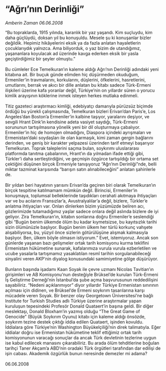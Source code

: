 # “Ağrı’nın Derinliği”

*Amberin Zaman 06.06.2008*

<div class="taraf_structure_2col_1zq">
<div class="margen_n">



 <p>“Bu topraklarda, 1915 yılında, karanlık bir yaz yaşandı. Kim suçluydu, kim daha güçlüydü, doksan yıl bu konuşuldu. Mesele şu ki konuşanlar bizler değildik. Hepimiz hikâyelerini eksik ya da fazla anlatan hayaletlerin çocuklarıydık yalnızca. Ama biliyorduk, o yaz bizim de utandığımız, yaşananlara koyulacak ad üzerinde kavga ederken eksik bir yasla geçiştirdiğimiz bir şeyler olmuştu.”<br/>
<br/>
Bu cümleler Ece Temelkuran’ın kaleme aldığı Ağrı’nın Derinliği adındaki yeni kitabına ait. Bir buçuk günde elimden hiç düşürmeden okuduğum, Ermeniler’in travmalarını, korkularını, düşlerini, öfkelerini, hasretlerini, umutlarını, berrak ve akıcı bir dille anlatan bu kitabı sadece Türk-Ermeni ilişkileri üzerine kafa yoranlar değil, Türkiye’nin on yıllardır süren o yorucu kimlik arayışının köklerine inmek isteyen herkes mutlaka edinmeli.<br/>
<br/>
Titiz gazeteci araştırmacı kimliği, edebiyatçı damarıyla pürüzsüz biçimde ördüğü bu yürekli çalışmasında, Temelkuran bizleri Erivan’dan Paris’e, Los Angeles’dan Boston’a Ermeniler’in kalbine taşıyor, yaralarını deşiyor, ve sevgili Hrant Dink’in kendisine adeta vasiyet saydığı, Türk-Ermeni sorununun tartışılmasına yönelik yeni bir dil oluşturmaya çabalıyor. Ermeniler’in hiç de homojen olmadığını, Diaspora içindeki ayrışmaları ve Ermenistan’daki soydaşları ile olan karmaşık, kimi zaman gergin bağlarını derinden, ve geniş bir karakter yelpazesi üzerinden tarif etmeyi başarıyor Temelkuran. Toprak taleplerini saçma bulan, soykırımı uluslararası platformda tanıtma çabalarının, Hrant’ın da yılmadan ifade ettiği gibi, Türkler’i daha sertleştirdiğini, ve geçmişin özgürce tartışıldığı bir ortama set çektiğini düşünen birçok Ermeniyle tanışıyoruz “Ağrı’nın Derinliği”nde, belli miktar tazminat karşısında “barışın satın alınabileceğini” anlatan şahinlerle de.<br/>
<br/>
Bir yıldan beri hayatının yarısını Erivan’da geçiren biri olarak Temelkuran’ın birçok tespitine katılmamam mümkün değil. Birincisi, Ermeniler’in konuşmaya, toplumsal belleklerinde taşıdıkları cerahati akıtmaya ihtiyaçları var ve bu acılarını Fransızlar’a, Avustralyalılar’a değil, bizlere, Türkler’e anlatma ihtiyaçları var. Onları dinlerken bizim yüzümüzde beliren acı, gözlerimizde tutamadığımız yaşlar sadece onlara değil aslında bizlere de iyi geliyor. Zira Temelkuran’ın, kitabın sonlarına doğru Ermeniler’e seslendiği gibi “Bugün benim ülkemde ölüm bu kadar kıymetsizse, bu kayıtsızlık tarihi sizin ölümünüzle başlıyor. Bugün benim ülkem her türlü korkunç vahşete alışabiliyorsa, bu, yüzyıl önce sizlerin götürülüşüne alışmak kalmasıyla başlıyor. Ben, ülkem böyle olmasın istiyorum.” Evet, istemiyoruz. Ancak son günlerde yaşanan bazı gelişmeler ortak tarih komisyonu kurma teklifini Ermenistan hükümetine sunarak, kafalarımıza vurula vurula ezberletilen ve ucube yasalarla tartışmamız yasaklatılan resmî tarihin sorgulanabileceği sinyalini veren AKP’nin diyalog konusundaki samimiyetine gölge düşürüyor.<br/>
<br/>
Bunların başında işadamı Kaan Soyak ile çevre uzmanı Nicolas Tavitian’ın girişimleri ve AB Komisyonu’nun desteğiyle Brüksel’de kurulan Türk-Ermeni İş Geliştirme Derneği’nin İstanbul’da şube açma başvurusunun reddedilişini sayabiliriz. “Nedeni açıklanmıyor” diyor yıllardır Türkiye Ermenistan sınırının açılması için didinen, ve Brüksel’de Ermeni soykırım tasarılarına karşı mücadele veren Soyak. Bir benzer olay Georgetown Üniversitesi’ne bağlı Institute for Turkish Studies adlı Türkiye üzerine araştırmalar yapan kuruluşun tepesindeki Profesör Donald Quataert’in başına geldi. Bir diğer meslektaşı, Donald Bloxham’in yazmış olduğu “The Great Game of Genocide” (Büyük Soykırım Oyunu) kitabı için kaleme aldığı önsözde, soykırım tezine destek çıktığı iddia edilen Quataert, işinden kovuldu. İddialara göre Türkiye’nin Washington Büyükelçiliği’nin direk talimatıyla. Eğer iddialar doğru ise Ermenistan hükümetine teklif ettiğimiz ortak tarih komisyonunun varacağı sonuçlar da ancak Türk devletinin tezlerine uygun ise kabul edilecek manasını çıkarabiliriz. Bu arada ölüm tehditlerine boğulan tarihçi Taner Akçam’a ABD’nin oradaki Türk örgütleri tarafından dar edilişi de işin cabası. Akademik özgürlük bunun neresinde demezler mi adama?<br/>
<br/>
06.06.2008</p>

<br/>


<div id="taraf_not">
</div>

</div>


</div>
